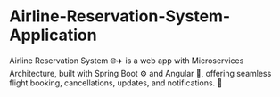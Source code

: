 # Airline-Reservation-System-Application
Airline Reservation System 🌐✈️ is a web app with Microservices Architecture, built with Spring Boot ⚙️ and Angular 🌟, offering seamless flight booking, cancellations, updates, and notifications. 📲
